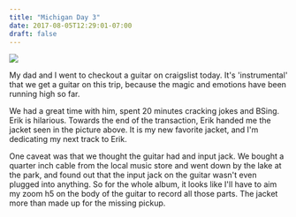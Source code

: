 ```yaml
---
title: "Michigan Day 3"
date: 2017-08-05T12:29:01-07:00
draft: false
---
```



<img src="/images/eriks-jacket.jpg">


My dad and I went to checkout a guitar on craigslist today. It's 'instrumental' that we get a guitar on this trip, because the magic and emotions have been running high so far.

We had a great time with him, spent 20 minutes cracking jokes and  BSing. Erik is hilarious. Towards the end of the transaction, Erik handed me the jacket seen in the picture above. It is my new favorite jacket, and I'm dedicating my next track to Erik.

One caveat was that we thought the guitar had and input jack. We bought a quarter inch cable from the local music store and went down by the lake at the park, and found out that the input jack on the guitar wasn't even plugged into anything. So for the whole album, it looks like I'll have to aim my zoom h5 on the body of the guitar to record all those parts. The jacket more than made up for the missing pickup.

      
